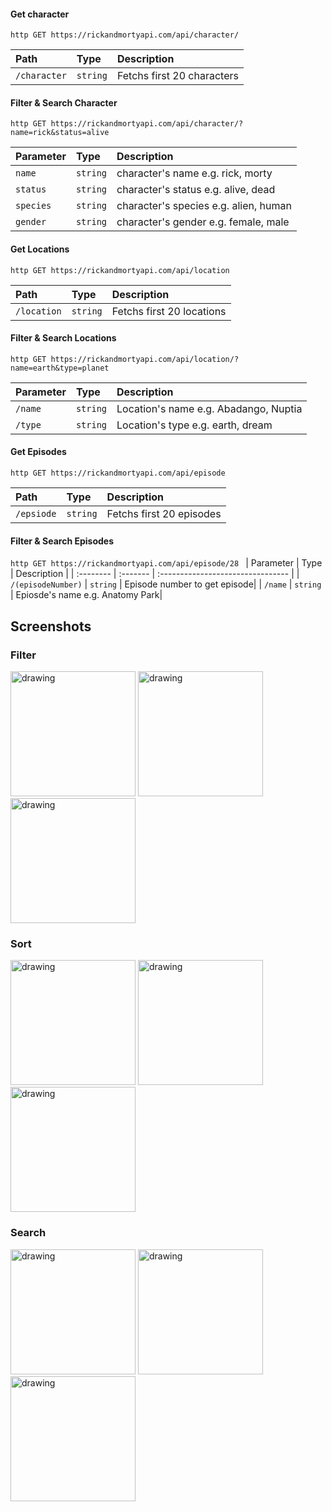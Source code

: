 #### Get character

``http
  GET https://rickandmortyapi.com/api/character/
``

| Path | Type     | Description                |
| :-------- | :------- | :------------------------- |
| `/character` | `string` | Fetchs first 20 characters |

#### Filter & Search Character

``http
  GET https://rickandmortyapi.com/api/character/?name=rick&status=alive
``

| Parameter | Type     | Description                       |
| :-------- | :------- | :-------------------------------- |
| `name`      | `string` | character's name e.g. rick, morty|
| `status`      | `string` |  character's status e.g. alive, dead|
| `species`      | `string` |  character's species e.g. alien, human |
| `gender` | `string` |  character's gender e.g. female, male |

#### Get Locations

``http
  GET https://rickandmortyapi.com/api/location
``

| Path | Type     | Description                       |
| :-------- | :------- | :-------------------------------- |
| `/location`      | `string` | Fetchs first 20 locations |


#### Filter & Search Locations

``http
  GET https://rickandmortyapi.com/api/location/?name=earth&type=planet
``

| Parameter | Type     | Description                       |
| :-------- | :------- | :-------------------------------- |
| `/name`      | `string` | Location's name e.g. Abadango, Nuptia|
| `/type`      | `string` | Location's type e.g. earth, dream|


#### Get Episodes

``http
  GET https://rickandmortyapi.com/api/episode
``


| Path | Type     | Description                |
| :-------- | :------- | :------------------------- |
| `/epsiode` | `string` | Fetchs first 20 episodes |


#### Filter & Search Episodes

``http
  GET https://rickandmortyapi.com/api/episode/28
``
| Parameter | Type     | Description                       |
| :-------- | :------- | :-------------------------------- |
| `/(episodeNumber)` | `string` | Episode number to get episode|
| `/name`      | `string` | Epiosde's name e.g. Anatomy Park|

## Screenshots 
### Filter
<img src="https://github.com/elifbilgep/RickAndMortyWebMining/assets/58171409/7db9ea4f-48b6-4037-ad2b-563e5ca5e21a" alt="drawing" width="200"/> 
<img src="https://github.com/elifbilgep/RickAndMortyWebMining/assets/58171409/442409f9-26bf-4dcc-a830-ca98ebb79bfc" alt="drawing" width="200"/> 
<img src="https://github.com/elifbilgep/RickAndMortyWebMining/assets/58171409/83e633af-a0bb-4651-b8b1-6042395c1bdb" alt="drawing" width="200"/>

### Sort
<img src="https://github.com/elifbilgep/RickAndMortyWebMining/assets/58171409/4976f213-8fd0-43c0-9542-5a2067b6b434" alt="drawing" width="200"/> 
<img src="https://github.com/elifbilgep/RickAndMortyWebMining/assets/58171409/1cc3cc19-2d6b-4847-97ec-93a83ae4960f" alt="drawing" width="200"/> 
<img src="https://github.com/elifbilgep/RickAndMortyWebMining/assets/58171409/b4f2353b-df27-42ca-8166-2a84be226f6e" alt="drawing" width="200"/> 

### Search
<img src="https://github.com/elifbilgep/RickAndMortyWebMining/assets/58171409/520f187f-9b2f-4da0-ba4e-67a5e040d1ff" alt="drawing" width="200"/> 
<img src="https://github.com/elifbilgep/RickAndMortyWebMining/assets/58171409/4666023a-a3e2-4a8b-9edd-8acc181bf5ae" alt="drawing" width="200"/> 
<img src="https://github.com/elifbilgep/RickAndMortyWebMining/assets/58171409/2757ab10-3ae9-4190-9fdb-5e36ba9e39ac" alt="drawing" width="200"/> 
